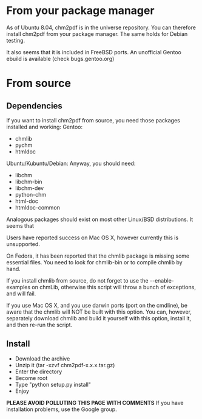 # From your package manager #
As of Ubuntu 8.04, chm2pdf is in the universe repository. You can therefore install chm2pdf from your package manager. The same holds for Debian testing.

It also seems that it is included in FreeBSD ports. An unofficial Gentoo ebuild is available (check bugs.gentoo.org)

# From source #
## Dependencies ##
If you want to install chm2pdf from source, you need those packages installed and working:
Gentoo:
  * chmlib
  * pychm
  * htmldoc

Ubuntu/Kubuntu/Debian:
Anyway, you should need:
  * libchm
  * libchm-bin
  * libchm-dev
  * python-chm
  * html-doc
  * htmldoc-common


Analogous packages should exist on most other Linux/BSD distributions. It seems that

Users have reported success on Mac OS X, however currently this is unsupported.

On Fedora, it has been reported that the chmlib package is missing some essential files. You need to look for chmlib-bin or to compile chmlib by hand.

If you install chmlib from source, do not forget to use the --enable-examples on chmLib, otherwise this script will throw a bunch of exceptions, and will fail.

If you use Mac OS X, and you use darwin ports (port on the cmdline), be aware that the chmlib will NOT be built with this option. You can, however, separately download chmlib and build it yourself with this option, install it, and then re-run the script.


## Install ##
  * Download the archive
  * Unzip it (tar -xzvf chm2pdf-x.x.x.tar.gz)
  * Enter the directory
  * Become root
  * Type "python setup.py install"
  * Enjoy

**PLEASE AVOID POLLUTING THIS PAGE WITH COMMENTS**
If you have installation problems, use the Google group.
